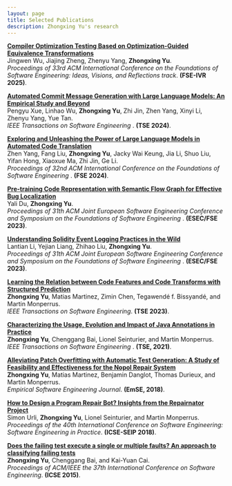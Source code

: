 ```yaml
---
layout: page
title: Selected Publications
description: Zhongxing Yu's research
---
```

<b>[Compiler Optimization Testing Based on Optimization-Guided Equivalence Transformations](https://arxiv.org/abs/2504.04321)</b> <br> 
Jingwen Wu, Jiajing Zheng, Zhenyu Yang, <b>Zhongxing Yu</b>. <br>
<i>Proceedings of 33rd ACM International Conference on the Foundations of Software Engineering: Ideas, Visions, and Reflections track</i>. <b>(FSE-IVR 2025)</b>.

<b>[Automated Commit Message Generation with Large Language Models: An Empirical Study and Beyond](https://arxiv.org/pdf/2404.14824)</b> <br> 
Pengyu Xue, Linhao Wu, <b>Zhongxing Yu</b>, Zhi Jin, Zhen Yang, Xinyi Li, Zhenyu Yang, Yue Tan. <br>
<i>IEEE Transactions on Software Engineering </i>. <b>(TSE 2024)</b>.

<b>[Exploring and Unleashing the Power of Large Language Models in Automated Code Translation](https://arxiv.org/pdf/2404.14646)</b> <br> 
Zhen Yang, Fang Liu, <b>Zhongxing Yu</b>, Jacky Wai Keung, Jia Li, Shuo Liu, Yifan Hong, Xiaoxue Ma, Zhi Jin, Ge Li. <br>
<i>Proceedings of 32nd ACM International Conference on the Foundations of Software Engineering </i>. <b>(FSE 2024)</b>.

<b>[Pre-training Code Representation with Semantic Flow Graph for Effective Bug Localization](https://arxiv.org/abs/2308.12773)</b> <br> 
Yali Du, <b>Zhongxing Yu</b>. <br>
<i>Proceedings of 31th ACM Joint European Software Engineering Conference and Symposium on the Foundations of Software Engineering </i>. <b>(ESEC/FSE 2023)</b>.

<b>[Understanding Solidity Event Logging Practices in the Wild](https://arxiv.org/abs/2308.12788)</b> <br> 
Lantian Li, Yejian Liang, Zhihao Liu, <b>Zhongxing Yu</b>. <br>
<i>Proceedings of 31th ACM Joint European Software Engineering Conference and Symposium on the Foundations of Software Engineering </i>. <b>(ESEC/FSE 2023)</b>.

<b>[Learning the Relation between Code Features and Code Transforms with Structured Prediction](https://ieeexplore.ieee.org/document/10130317)</b> <br> 
<b>Zhongxing Yu</b>, Matias Martinez, Zimin Chen, Tegawendé f. Bissyandé, and Martin Monperrus. <br>
<i>IEEE Transactions on Software Engineering</i>. <b>(TSE 2023)</b>. 

<b>[Characterizing the Usage, Evolution and Impact of Java Annotations in Practice](https://ieeexplore.ieee.org/abstract/document/8686056)</b> <br> 
<b>Zhongxing Yu</b>, Chenggang Bai, Lionel Seinturier, and Martin Monperrus. <br>
<i>IEEE Transactions on Software Engineering </i>. <b>(TSE, 2021)</b>. 

<b>[Alleviating Patch Overfitting with Automatic Test Generation: A Study of Feasibility and Effectiveness for the Nopol Repair System](https://link.springer.com/article/10.1007/s10664-018-9619-4)</b> <br> 
<b>Zhongxing Yu</b>, Matias Martinez, Benjamin Danglot, Thomas Durieux, and Martin Monperrus. <br>
<i>Empirical Software Engineering Journal</i>. <b>(EmSE, 2018)</b>. 

<b>[How to Design a Program Repair Bot? Insights from the Repairnator Project](https://dl.acm.org/citation.cfm?id=3183540)</b> <br> 
Simon Urli, <b>Zhongxing Yu</b>, Lionel Seinturier, and Martin Monperrus. <br>
<i>Proceedings of the 40th International Conference on Software Engineering: Software Engineering in Practice</i>. <b>(ICSE-SEIP 2018)</b>. 

<b>[Does the failing test execute a single or multiple faults? An approach to classifying failing tests](https://dl.acm.org/citation.cfm?id=2818866)</b> <br> 
<b>Zhongxing Yu</b>, Chenggang Bai, and Kai-Yuan Cai. <br>
<i>Proceedings of ACM/IEEE the 37th International Conference on Software Engineering</i>. <b>(ICSE 2015)</b>.


<!-- Note: this is how to write a comment in HTML. Everything in here won't show up on your webpage.-->

<!--
To increase the size of the title, use fewer # in front of the paper title.
To decrease the size of the title, use more #. 
To remove the italics, remove the * before and after the description
To remove the underline from the title, remove the <u> tags (<u> and </u>)
-->

